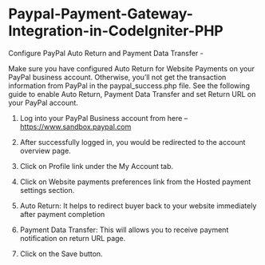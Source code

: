 # Paypal-Payment-Gateway-Integration-in-CodeIgniter-PHP

Configure PayPal Auto Return and Payment Data Transfer - 

Make sure you have configured Auto Return for Website Payments on your PayPal business account. Otherwise, you’ll not get the transaction information from PayPal in the paypal_success.php file. See the following guide to enable Auto Return, Payment Data Transfer and set Return URL on your PayPal account.

1. Log into your PayPal Business account from here – https://www.sandbox.paypal.com

2. After successfully logged in, you would be redirected to the account overview page.

3. Click on Profile link under the My Account tab.

4. Click on Website payments preferences link from the Hosted payment settings section.

5. Auto Return: It helps to redirect buyer back to your website immediately after payment completion

6. Payment Data Transfer: This will allows you to receive payment notification on return URL page.

7. Click on the Save button.
